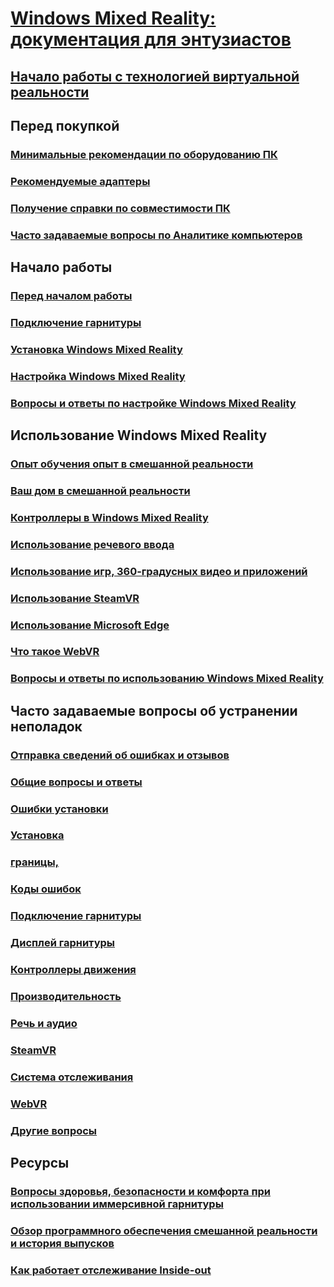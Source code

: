 # [Windows Mixed Reality: документация для энтузиастов](index.yml)
## [Начало работы с технологией виртуальной реальности](vr-journey.md)

## Перед покупкой
<!-- ### [What is Windows Mixed Reality?](windows-mixed-reality.md) -->
### [Минимальные рекомендации по оборудованию ПК](windows-mixed-reality-minimum-pc-hardware-compatibility-guidelines.md)
### [Рекомендуемые адаптеры](recommended-adapters-for-windows-mixed-reality-capable-pcs.md)
### [Получение справки по совместимости ПК](get-help-with-pc-compatibility.md)
### [Часто задаваемые вопросы по Аналитике компьютеров](before-you-buy-faqs.md)

## Начало работы
### [Перед началом работы](before-you-start.md)
### [Подключение гарнитуры](plug-in-your-headset.md)
### [Установка Windows Mixed Reality](install-windows-mixed-reality.md)
### [Настройка Windows Mixed Reality](set-up-windows-mixed-reality.md)
### [Вопросы и ответы по настройке Windows Mixed Reality](wmr-setup-faq.md)

## Использование Windows Mixed Reality
### [Опыт обучения опыт в смешанной реальности](learn-mixed-reality.md)
### [Ваш дом в смешанной реальности](your-mixed-reality-home.md)
### [Контроллеры в Windows Mixed Reality](controllers-in-wmr.md)
### [Использование речевого ввода](using-speech-in-wmr.md)
### [Использование игр, 360-градусных видео и приложений](using-games-and-apps-in-windows-mixed-reality.md)
### [Использование SteamVR](using-steamvr-with-windows-mixed-reality.md)
### [Использование Microsoft Edge](using-microsoft-edge.md)
### [Что такое WebVR](webvr.md)
### [Вопросы и ответы по использованию Windows Mixed Reality](using-wmr-faq.md)

## Часто задаваемые вопросы об устранении неполадок
### [Отправка сведений об ошибках и отзывов](filing-feedback.md)
### [Общие вопросы и ответы](troubleshooting-windows-mixed-reality.md)
### [Ошибки установки](installation_errors.md)
### [Установка](set-up-questions.md)
### [границы,](boundary-questions.md)
### [Коды ошибок](error-codes.md)
### [Подключение гарнитуры](headset-connectivity.md)
### [Дисплей гарнитуры](headset-display.md)
### [Контроллеры движения](motion-controller-problems.md)
### [Производительность](performance-questions.md)
### [Речь и аудио](speech-and-audio.md)
### [SteamVR](steamvr-questions.md)
### [Система отслеживания](tracking.md)
### [WebVR](webvr-questions.md)
### [Другие вопросы](other-questions.md)

## Ресурсы
### [Вопросы здоровья, безопасности и комфорта при использовании иммерсивной гарнитуры](wmr-health-safety-comfort.md)
### [Обзор программного обеспечения смешанной реальности и история выпусков](mixed-reality-software.md)
### [Как работает отслеживание Inside-out](tracking-system.md)
